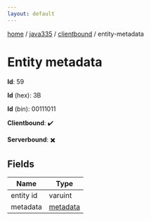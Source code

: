 ```yaml
---
layout: default
---
```


[home](/)  /  [java335](/protocol/java335)  /  [clientbound](/protocol/java335/clientbound)  /  entity-metadata

# Entity metadata

**Id**: 59

**Id** (hex): 3B

**Id** (bin): 00111011

**Clientbound**: ✔️

**Serverbound**: ✖️

## Fields

Name | Type
---|---
entity id | varuint
metadata | [metadata](/protocol/java335/metadata)

